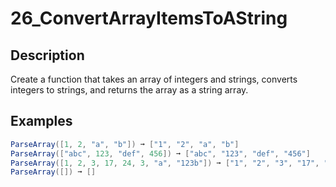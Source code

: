# 26_ConvertArrayItemsToAString

## Description

Create a function that takes an array of integers and strings, converts integers to strings, and returns the array as a string array.

## Examples

```csharp
ParseArray([1, 2, "a", "b"]) ➞ ["1", "2", "a", "b"]
ParseArray(["abc", 123, "def", 456]) ➞ ["abc", "123", "def", "456"]
ParseArray([1, 2, 3, 17, 24, 3, "a", "123b"]) ➞ ["1", "2", "3", "17", "24", "3", "a", "123b"]
ParseArray([]) ➞ []
```